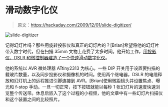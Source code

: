 # 滑动数字化仪

> 原文：<https://hackaday.com/2009/12/01/slide-digitizer/>

![](img/74e50d622caf7df27697a89c0ce93ebc.png "slide-digitizer")

记得幻灯片吗？那些用旋转投影仪和真正的幻灯片的？[Brian]希望将他的幻灯片带入数字时代，但在扫描 35mm 文物上花费了太多时间。他开始工作，[用投影仪、DSLR 和微控制器建造了一个快速滑动数字化仪](http://babryce.com/slidedigitizer.html)。

他的系统以 AVR 微处理器 ATtiny2313 为核心。一些 DIP 开关用于设置要扫描的载玻片数量，以及同步投影仪和摄像机的时间。使用两个继电器，DSLR 的电缆释放和幻灯机上的远程推进引脚连接到 AVR。[Brian]使用微距镜头并设置焦点、曝光和 f-stop 手动。一旦一切正常，按下按钮就能以每秒 1 张幻灯片的速度快速浏览整个传送带。休息后嵌入了这个过程的小视频，他的文章中有一些幻灯片扫描仪和这个装置之间的比较照片。